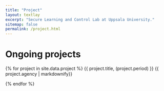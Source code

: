 ```yaml
---
title: "Project"
layout: textlay
excerpt: "Secure Learning and Control Lab at Uppsala University."
sitemap: false
permalink: /project.html
---
```


# Ongoing projects

{% for project in site.data.project %}
{{ project.title, (project.period) }}
{{ project.agency | markdownify}}
<br/>

{% endfor %}
